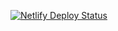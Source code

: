 [![Netlify Deploy Status](https://api.netlify.com/api/v1/badges/6951ac70-8528-49c5-b968-2484ee405bce/deploy-status)](https://app.netlify.com/sites/tododo-app/deploys)